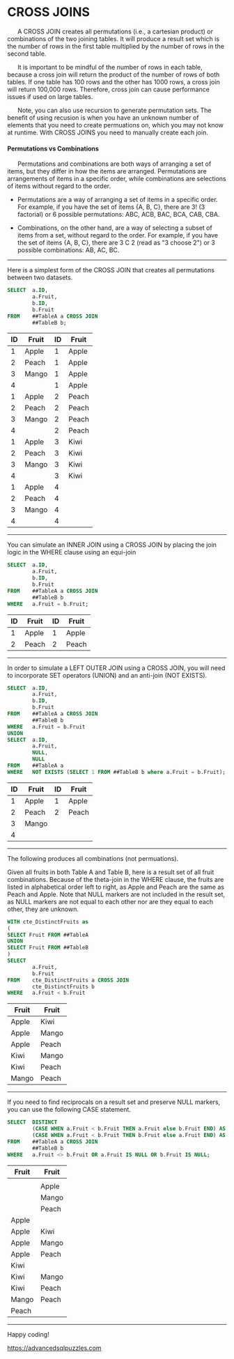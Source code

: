 # CROSS JOINS

&nbsp;&nbsp;&nbsp;&nbsp;&nbsp;&nbsp;A CROSS JOIN creates all permutations (i.e., a cartesian product) or combinations of the two joining tables.  It will produce a result set which is the number of rows in the first table multiplied by the number of rows in the second table.

&nbsp;&nbsp;&nbsp;&nbsp;&nbsp;&nbsp;It is important to be mindful of the number of rows in each table, because a cross join will return the product of the number of rows of both tables. If one table has 100 rows and the other has 1000 rows, a cross join will return 100,000 rows. Therefore, cross join can cause performance issues if used on large tables.

&nbsp;&nbsp;&nbsp;&nbsp;&nbsp;&nbsp;Note, you can also use recursion to generate permutation sets.  The benefit of using recusion is when you have an unknown number of elements that you need to create permuations on, which you may not know at runtime.  With CROSS JOINS you need to manually create each join.

#### Permutations vs Combinations

&nbsp;&nbsp;&nbsp;&nbsp;&nbsp;&nbsp;Permutations and combinations are both ways of arranging a set of items, but they differ in how the items are arranged.  Permutations are arrangements of items in a specific order, while combinations are selections of items without regard to the order.

*  Permutations are a way of arranging a set of items in a specific order. For example, if you have the set of items {A, B, C}, there are 3! (3 factorial) or 6 possible permutations: ABC, ACB, BAC, BCA, CAB, CBA.

*  Combinations, on the other hand, are a way of selecting a subset of items from a set, without regard to the order. For example, if you have the set of items {A, B, C}, there are 3 C 2 (read as "3 choose 2") or 3 possible combinations: AB, AC, BC.

---

Here is a simplest form of the CROSS JOIN that creates all permutations between two datasets.

```sql
SELECT  a.ID,
        a.Fruit,
        b.ID,
        b.Fruit
FROM    ##TableA a CROSS JOIN
        ##TableB b;
```

| ID | Fruit  | ID | Fruit  |
|----|--------|----|--------|
|  1 | Apple  |  1 | Apple  |
|  2 | Peach  |  1 | Apple  |
|  3 | Mango  |  1 | Apple  |
|  4 | <NULL> |  1 | Apple  |
|  1 | Apple  |  2 | Peach  |
|  2 | Peach  |  2 | Peach  |
|  3 | Mango  |  2 | Peach  |
|  4 | <NULL> |  2 | Peach  |
|  1 | Apple  |  3 | Kiwi   |
|  2 | Peach  |  3 | Kiwi   |
|  3 | Mango  |  3 | Kiwi   |
|  4 | <NULL> |  3 | Kiwi   |
|  1 | Apple  |  4 | <NULL> |
|  2 | Peach  |  4 | <NULL> |
|  3 | Mango  |  4 | <NULL> |
|  4 | <NULL> |  4 | <NULL> |

---

You can simulate an INNER JOIN using a CROSS JOIN by placing the join logic in the WHERE clause using an equi-join
  
```sql
SELECT  a.ID,
        a.Fruit,
        b.ID,
        b.Fruit
FROM    ##TableA a CROSS JOIN
        ##TableB b
WHERE   a.Fruit = b.Fruit;
```
  
| ID | Fruit | ID | Fruit |
|----|-------|----|-------|
|  1 | Apple |  1 | Apple |
|  2 | Peach |  2 | Peach |  
 
---
  
In order to simulate a LEFT OUTER JOIN using a CROSS JOIN, you will need to incorporate SET operators (UNION) and an anti-join (NOT EXISTS).  

```sql
SELECT  a.ID,
        a.Fruit,
        b.ID,
        b.Fruit
FROM    ##TableA a CROSS JOIN 
        ##TableB b
WHERE   a.Fruit = b.Fruit
UNION
SELECT  a.ID,
        a.Fruit,
        NULL,
        NULL
FROM    ##TableA a
WHERE   NOT EXISTS (SELECT 1 FROM ##TableB b where a.Fruit = b.Fruit);
```

| ID | Fruit  |   ID   | Fruit  |
|----|--------|--------|--------|
|  1 | Apple  | 1      | Apple  |
|  2 | Peach  | 2      | Peach  |
|  3 | Mango  | <NULL> | <NULL> |
|  4 | <NULL> | <NULL> | <NULL> |

---  
  
The following produces all combinations (not permuations).
  
Given all fruits in both Table A and Table B, here is a result set of all fruit combinations.  Because of the theta-join in the WHERE clause, the fruits are listed in alphabetical order left to right, as Apple and Peach are the same as Peach and Apple.  Note that NULL markers are not included in the result set, as NULL markers are not equal to each other nor are they equal to each other, they are unknown.
  
```sql
WITH cte_DistinctFruits as
(
SELECT Fruit FROM ##TableA
UNION
SELECT Fruit FROM ##TableB
)
SELECT
        a.Fruit,
        b.Fruit
FROM    cte_DistinctFruits a CROSS JOIN
        cte_DistinctFruits b
WHERE   a.Fruit < b.Fruit
```                          

| Fruit | Fruit |
|-------|-------|
| Apple | Kiwi  |
| Apple | Mango |
| Apple | Peach |
| Kiwi  | Mango |
| Kiwi  | Peach |
| Mango | Peach |

          
                          
---
If you need to find reciprocals on a result set and preserve NULL markers, you can use the following CASE statement.
                         
```sql
SELECT  DISTINCT
        (CASE WHEN a.Fruit < b.Fruit THEN a.Fruit else b.Fruit END) AS Fruit,
        (CASE WHEN a.Fruit < b.Fruit THEN b.Fruit else a.Fruit END) AS Fruit
FROM    ##TableA a CROSS JOIN
        ##TableB b
WHERE   a.Fruit <> b.Fruit OR a.Fruit IS NULL OR b.Fruit IS NULL;
```

| Fruit  | Fruit  |
|--------|--------|
| <NULL> | <NULL> |
| <NULL> | Apple  |
| <NULL> | Mango  |
| <NULL> | Peach  |
| Apple  | <NULL> |
| Apple  | Kiwi   |
| Apple  | Mango  |
| Apple  | Peach  |
| Kiwi   | <NULL> |
| Kiwi   | Mango  |
| Kiwi   | Peach  |
| Mango  | Peach  |
| Peach  | <NULL> |

---                                   
      
Happy coding!

https://advancedsqlpuzzles.com
